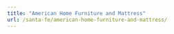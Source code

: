 ```yaml
---
title: "American Home Furniture and Mattress"
url: /santa-fe/american-home-furniture-and-mattress/
---
```

